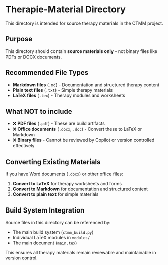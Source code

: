 # Therapie-Material Directory

This directory is intended for source therapy materials in the CTMM project.

## Purpose

This directory should contain **source materials only** - not binary files like PDFs or DOCX documents.

## Recommended File Types

- **Markdown files** (`.md`) - Documentation and structured therapy content
- **Plain text files** (`.txt`) - Simple therapy materials
- **LaTeX files** (`.tex`) - Therapy modules and worksheets

## What NOT to include

- ❌ **PDF files** (`.pdf`) - These are build artifacts  
- ❌ **Office documents** (`.docx`, `.doc`) - Convert these to LaTeX or Markdown
- ❌ **Binary files** - Cannot be reviewed by Copilot or version controlled effectively

## Converting Existing Materials

If you have Word documents (`.docx`) or other office files:

1. **Convert to LaTeX** for therapy worksheets and forms
2. **Convert to Markdown** for documentation and structured content
3. **Convert to plain text** for simple materials

## Build System Integration

Source files in this directory can be referenced by:
- The main build system (`ctmm_build.py`)
- Individual LaTeX modules in `modules/`
- The main document (`main.tex`)

This ensures all therapy materials remain reviewable and maintainable in version control.